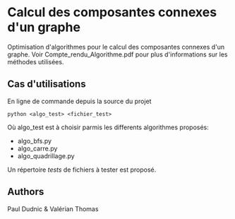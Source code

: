 # Calcul des composantes connexes d'un graphe

Optimisation d'algorithmes pour le calcul des composantes connexes d'un graphe. Voir Compte_rendu_Algorithme.pdf pour plus d'informations sur les méthodes utilisées.

## Cas d'utilisations

En ligne de commande depuis la source du projet

```python <algo_test> <fichier_test>```

Où algo_test est à choisir parmis les differents algorithmes proposés:
- algo_bfs.py
- algo_carre.py
- algo_quadrillage.py

Un répertoire *tests* de fichiers à tester est proposé.

## Authors 
Paul Dudnic & Valérian Thomas
